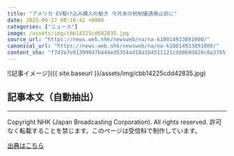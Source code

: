 ```yaml
---
title: "アメリカ EV駆け込み購入の動き 今月末の税制優遇廃止前に"
date: 2025-09-27 08:10:42 +0900
categories: ["ニュース"]
image: /assets/img/cbb14225cdd42835.jpg
source_url: "https://news.web.nhk/newsweb/na/na-k10014933891000/"
canonical_url: "https://news.web.nhk/newsweb/na/na-k10014933891000/"
content_sha: "f7d3a7e913996d7b444ed5354ad18a1b4511121cdd860d429c8a3795f4e50129"
---
```


![記事イメージ]({{ site.baseurl }}/assets/img/cbb14225cdd42835.jpg)

## 記事本文（自動抽出）
<div><div class="_13tndsj2"><nav aria-label="フッターサイトナビゲーション" class="_13tndsj4"></nav><hr class="esl7kn2s esl7kn1l esl7kn1n _14xli2ae"><p class="esl7kn2s esl7kn1m esl7kn1o _1yvk0f68 _1lugom81">Copyright NHK (Japan Broadcasting Corporation). All rights reserved. 許可なく転載することを禁じます。このページは受信料で制作しています。</p></div></div>

[出典はこちら](https://news.web.nhk/newsweb/na/na-k10014933891000/)
